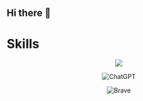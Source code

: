 ## Hi there 👋

<!--
**Uldrix/Uldrix** is a ✨ _special_ ✨ repository because its `README.md` (this file) appears on your GitHub profile.

Here are some ideas to get you started:

- 🔭 I’m currently working on ...
- 🌱 I’m currently learning ...
- 👯 I’m looking to collaborate on ...
- 🤔 I’m looking for help with ...
- 💬 Ask me about ...
- 📫 How to reach me: ...
- 😄 Pronouns: ...
- ⚡ Fun fact: ...
-->

<h1>Skills</h1>

<p align="center">
  <a href="https://skillicons.dev">
    <img src="https://skillicons.dev/icons?i=git,github,c,cpp,cs,bash,blender,bootstrap,html,css,js,discord,dotnet,electron,jquery,kali,linux,mysql,nginx,nodejs,php,qt,unreal,unity,ubuntu,visualstudio,vscode,windows,npm,gitlab" />
  </a>
</p>

<center>  
  
  ![ChatGPT](https://img.shields.io/badge/chatGPT-74aa9c?style=for-the-badge&logo=openai&logoColor=white)
  
  ![Brave](https://img.shields.io/badge/Brave-FB542B?style=for-the-badge&logo=Brave&logoColor=white) 
</center>


